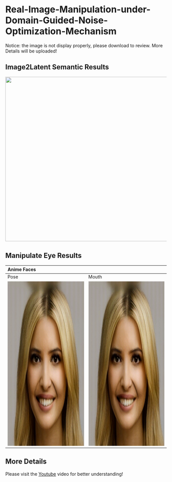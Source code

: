 # Real-Image-Manipulation-under-Domain-Guided-Noise-Optimization-Mechanism

Notice: the image is not display properly, please download to review. More Details will be uploaded!

Image2Latent Semantic Results
------------
<div align="center">
<img src="./DNI-Code/result_file/semantic.png" width="512" height="512"> 
</div>

Manipulate Eye Results
------------


| Anime Faces | |
| :-- | :-- |
| Pose | Mouth |
|</div><img src="./DNI-Code/result_file/eye.gif" width="512" height="512"> </div>|</div><img src="./DNI-Code/result_file/eye.gif" width="512" height="512"></div>|

More Details
----------------
Please visit the [Youtube](https://www.youtube.com/watch?v=KrcCRZs7J98&feature=youtu.be) video for better understanding!
